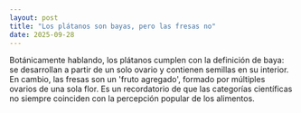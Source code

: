 ```yaml
---
layout: post
title: "Los plátanos son bayas, pero las fresas no"
date: 2025-09-28
---
```

Botánicamente hablando, los plátanos cumplen con la definición de baya: se desarrollan a partir de un solo ovario y contienen semillas en su interior. En cambio, las fresas son un 'fruto agregado', formado por múltiples ovarios de una sola flor. Es un recordatorio de que las categorías científicas no siempre coinciden con la percepción popular de los alimentos.
